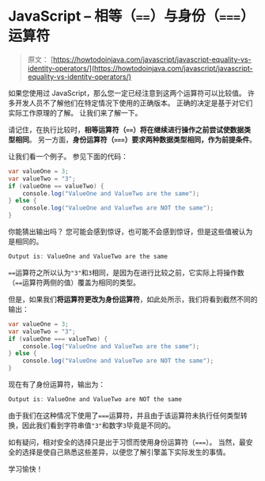 # JavaScript – 相等（`==`）与身份（`===`）运算符

> 原文： [https://howtodoinjava.com/javascript/javascript-equality-vs-identity-operators/](https://howtodoinjava.com/javascript/javascript-equality-vs-identity-operators/)

如果您使用过 JavaScript，那么您一定已经注意到这两个运算符可以比较值。 许多开发人员不了解他们在特定情况下使用的正确版本。 正确的决定是基于对它们实际工作原理的了解。 让我们来了解一下。

请记住，在执行比较时，**相等运算符（`==`）将在继续进行操作之前尝试使数据类型相同**。 另一方面，**身份运算符（`===`）要求两种数据类型相同，作为前提条件**。

让我们看一个例子。 参见下面的代码：

```java
var valueOne = 3;
var valueTwo = "3";
if (valueOne == valueTwo) {
    console.log("ValueOne and ValueTwo are the same");
} else {
    console.log("ValueOne and ValueTwo are NOT the same");
}
```

你能猜出输出吗？ 您可能会感到惊讶，也可能不会感到惊讶，但是这些值被认为是相同的。

```java
Output is: ValueOne and ValueTwo are the same
```

`==`运算符之所以认为`"3"`和`3`相同，是因为在进行比较之前，它实际上将操作数（`==`运算符两侧的值）覆盖为相同的类型。

但是，如果我们**将运算符更改为身份运算符**，如此处所示，我们将看到截然不同的输出：

```java
var valueOne = 3;
var valueTwo = "3";
if (valueOne === valueTwo) {
    console.log("ValueOne and ValueTwo are the same");
} else {
    console.log("ValueOne and ValueTwo are NOT the same");
}
```

现在有了身份运算符，输出为：

```java
Output is: ValueOne and ValueTwo are NOT the same
```

由于我们在这种情况下使用了`===`运算符，并且由于该运算符未执行任何类型转换，因此我们看到字符串值`"3"`和数字`3`毕竟是不同的。

如有疑问，相对安全的选择只是出于习惯而使用身份运算符（`===`）。 当然，最安全的选择是使自己熟悉这些差异，以便您了解引擎盖下实际发生的事情。

学习愉快！